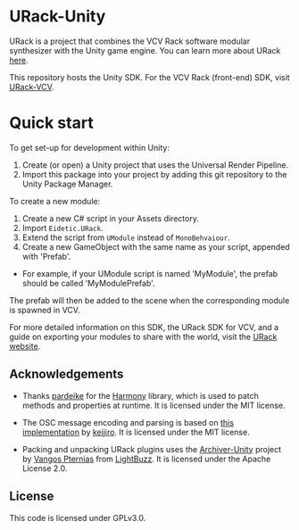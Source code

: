 # URack-Unity

URack is a project that combines the VCV Rack software modular synthesizer with the Unity game engine.
You can learn more about URack [here](https://eidetic.net.au/urack-docs/).

This repository hosts the Unity SDK.
For the VCV Rack (front-end) SDK, visit [URack-VCV](https://github.com/eidetic-av/URack-VCV).

# Quick start

To get set-up for development within Unity:

1. Create (or open) a Unity project that uses the Universal Render Pipeline.
2. Import this package into your project by adding this git repository to the Unity Package Manager.

To create a new module:

1. Create a new C# script in your Assets directory.
2. Import `Eidetic.URack`.
3. Extend the script from `UModule` instead of `MonoBehvaiour`.
4. Create a new GameObject with the same name as your script, appended with 'Prefab'.
  * For example, if your UModule script is named 'MyModule', the prefab should be called 'MyModulePrefab'.
  
The prefab will then be added to the scene when the corresponding module is spawned in VCV.

For more detailed information on this SDK, the URack SDK for VCV, and a guide on exporting your modules to share with the world, visit the [URack website](https://eidetic.net.au/urack-docs/).

## Acknowledgements

* Thanks [pardeike](https://github.com/pardeike) for the [Harmony](https://github.com/pardeike/Harmony) library, which is used to patch methods and properties at runtime.
It is licensed under the MIT license.

* The OSC message encoding and parsing is based on [this implementation](https://github.com/keijiro/unity-osc) by [keijiro](https://github.com/keijiro).
It is licensed under the MIT license.

* Packing and unpacking URack plugins uses the [Archiver-Unity](https://github.com/LightBuzz/Archiver-Unity) project by [Vangos Pternias](http://pterneas.com/) from [LightBuzz](http://lightbuzz.com/).
It is licensed under the Apache License 2.0.

## License

This code is licensed under GPLv3.0.
